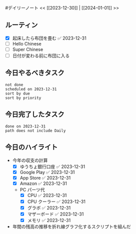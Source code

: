 #デイリーノート
<< [[2023-12-30]] | [[2024-01-01]] >>
## ルーティン
- [x] 起床したら布団を畳む ✅ 2023-12-31
- [ ] Hello Chinese
- [ ] Super Chinese
- [ ] 日付が変わる前に布団に入る
## 今日やるべきタスク
```tasks
not done
scheduled on 2023-12-31
sort by due
sort by priority
```
## 今日完了したタスク
```tasks
done on 2023-12-31
path does not include Daily
```
## 今日のハイライト
- 今年の収支の計算
	- [x] ゆうちょ銀行口座 ✅ 2023-12-31
	- [x] Google Play ✅ 2023-12-31
	- [x] App Store ✅ 2023-12-31
	- [x] Amazon ✅ 2023-12-31
	- PC パーツ代
		- [x] CPU ✅ 2023-12-31
		- [x] CPU クーラー ✅ 2023-12-31
		- [x] グラボ ✅ 2023-12-31
		- [x] マザーボード ✅ 2023-12-31
		- [x] メモリ ✅ 2023-12-31
- 年間の残高の推移を折れ線グラフ化するスクリプトを組んだ
